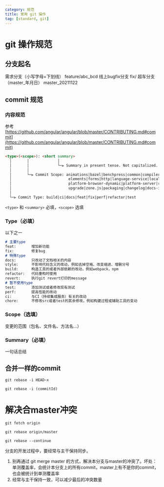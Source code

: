 ```yaml
---
category: 规范
title: 常用 git 操作
tag: [standard, git]
---
```

# git 操作规范

## 分支起名

需求分支（小写字母+下划线）           feature/abc_bcd
线上bugfix分支   fix/
超车分支（master_年月日）              master_20211122

## commit 规范

### 内容规范

参考  [https://github.com/angular/angular/blob/master/CONTRIBUTING.md#commit](https://github.com/angular/angular/blob/master/CONTRIBUTING.md#commit)

```markdown
<type>(<scope>): <short summary>
  │       │             │
  │       │             └─⫸ Summary in present tense. Not capitalized. No period at the end.
  │       │
  │       └─⫸ Commit Scope: animations|bazel|benchpress|common|compiler|compiler-cli|core|
  │                          elements|forms|http|language-service|localize|platform-browser|
  │                          platform-browser-dynamic|platform-server|router|service-worker|
  │                          upgrade|zone.js|packaging|changelog|docs-infra|migrations|ngcc|ve
  │
  └─⫸ Commit Type: build|ci|docs|feat|fix|perf|refactor|test
```

`<type>` 和 `<summary>` 必填，`<scope>` 选填

### Type（必填）

以下之一

```markdown
# 主要type
feat:       增加新功能
fix:        修复bug
# 特殊type
docs:       只改动了文档相关的内容
style:      不影响代码含义的改动，例如去掉空格、改变缩进、增删分号
build:      构造工具的或者外部依赖的改动，例如webpack，npm
refactor:   代码重构时使用
revert:     执行git revert打印的message
# 暂不使用type
test:       添加测试或者修改现有测试
perf:       提高性能的改动
ci:         与CI（持续集成服务）有关的改动
chore:      不修改src或者test的其余修改，例如构建过程或辅助工具的变动
```

### Scope（选填）

变更的范围（包名、文件名、方法名...）

### Summary（必填）

一句话总结

## 合并一样的commit

```markdown
git rebase -i HEAD~x

git rebase -i (commitId)
```

# 解决合master冲突

```markdown
git fetch origin

git rebase origin/master

git rebase --continue
```

分支的开发过程中，要经常与主干保持同步。

1. 别再通过 git merge master 的方式，解决本分支与master的冲突了。坏处：单测覆盖率，会统计本分支上的所有commit，master上有不是你的commit，也会被统计到单测覆盖率
1. 经常与主干保持一致，可以减少最后的冲突数量



